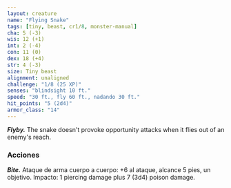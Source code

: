 ```yaml
---
layout: creature
name: "Flying Snake"
tags: [tiny, beast, cr1/8, monster-manual]
cha: 5 (-3)
wis: 12 (+1)
int: 2 (-4)
con: 11 (0)
dex: 18 (+4)
str: 4 (-3)
size: Tiny beast
alignment: unaligned
challenge: "1/8 (25 XP)"
senses: "blindsight 10 ft."
speed: "30 ft., fly 60 ft., nadando 30 ft."
hit_points: "5 (2d4)"
armor_class: "14"
---
```


***Flyby.*** The snake doesn't provoke opportunity attacks when it flies out of an enemy's reach.

### Acciones

***Bite.*** Ataque de arma cuerpo a cuerpo: +6 al ataque, alcance 5 pies, un objetivo. Impacto: 1 piercing damage plus 7 (3d4) poison damage.